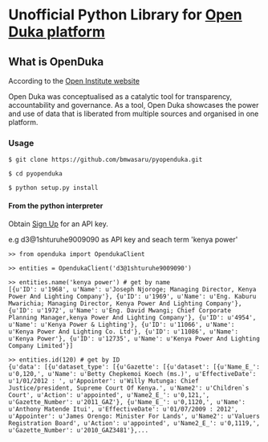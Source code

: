 # Unofficial Python Library for [Open Duka platform](http://www.openduka.org/)

## What is OpenDuka
According to the [Open Institute website](https://openinstitute.com/launching-open-duka-platform/)

Open Duka was conceptualised as a catalytic tool for transparency, accountability and governance. As a tool, Open Duka showcases the power and use of data that is liberated from multiple sources and organised in one platform.

### Usage

```
$ git clone https://github.com/bmwasaru/pyopenduka.git 

$ cd pyopenduka

$ python setup.py install 

```

#### From the python interpreter

Obtain [Sign Up](http://www.openduka.org/index.php/api/) for an API key.

e.g d3@1shturuhe9009090 as API key and seach term 'kenya power'

```
>> from openduka import OpendukaClient
 
>> entities = OpendukaClient('d3@1shturuhe9009090') 

>> entities.name('kenya power') # get by name
[{u'ID': u'1968', u'Name': u'Joseph Njoroge; Managing Director, Kenya Power And Lighting Company'}, {u'ID': u'1969', u'Name': u'Eng. Kaburu Mwarichia; Managing Director, Kenya Power And Lighting Company'}, {u'ID': u'1972', u'Name': u'Eng. David Mwangi; Chief Corporate Planning Manager,kenya Power And Lighting Company'}, {u'ID': u'4954', u'Name': u'Kenya Power & Lighting'}, {u'ID': u'11066', u'Name': u'Kenya Power And Lighting Co. Ltd'}, {u'ID': u'11086', u'Name': u'Kenya Power'}, {u'ID': u'12735', u'Name': u'Kenya Power And Lighting Company Limited'}]

>> entities.id(120) # get by ID
{u'data': [{u'dataset_type': [{u'Gazette': [{u'dataset': [{u'Name_E_': u'0,120,', u'Name': u'Betty Chepkemoi Koech (ms.)', u'EffectiveDate': u'1/01/2012 : ', u'Appointer': u'Willy Mutunga: Chief Justice/president, Supreme Court Of Kenya.', u'Name2': u'Children`s Court', u'Action': u'appointed', u'Name2_E_': u'0,121,', u'Gazette_Number': u'2011_GAZ'}, {u'Name_E_': u'0,1120,', u'Name': u'Anthony Matende Itui', u'EffectiveDate': u'01/07/2009 : 2012', u'Appointer': u'James Orengo: Minister For Lands', u'Name2': u'Valuers Registration Board', u'Action': u'appointed', u'Name2_E_': u'0,1119,', u'Gazette_Number': u'2010_GAZ3481'},...

```

